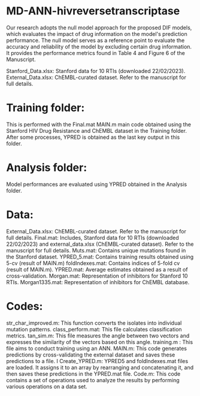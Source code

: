 # MD-ANN-hivreversetranscriptase

Our research adopts the null model approach for the proposed DIF models, which evaluates the impact of drug information on the model's prediction performance. 
The null model serves as a reference point to evaluate the accuracy and reliability of the model by excluding certain drug information. It provides the performance 
metrics found in Table 4 and Figure 6 of the Manuscript.

Stanford_Data.xlsx: Stanford data for 10 RTIs (downloaded 22/02/2023).
External_Data.xlsx: ChEMBL-curated dataset. Refer to the manuscript for full details.

# Training folder: 
This is performed with the Final.mat MAIN.m main code obtained using the Stanford HIV Drug Resistance and ChEMBL dataset in the Training folder. After some processes, YPRED is obtained as the last key output in this folder.
# Analysis folder:
Model performances are evaluated using YPRED obtained in the Analysis folder.

# Data:
External_Data.xlsx: ChEMBL-curated dataset. Refer to the manuscript for full details.
Final.mat: Includes, Stanford data for 10 RTIs (downloaded 22/02/2023) and external_data.xlsx (ChEMBL-curated dataset). Refer to the manuscript for full details.
Muts.mat: Contains unique mutations found in the Stanford dataset.
YPRED_5.mat: Contains training results obtained using 5-cv (result of MAIN.m)
foldIndexes.mat: Contains indices of 5-fold cv (result of MAIN.m).
YPRED.mat: Average estimates obtained as a result of cross-validation.
Morgan.mat: Representation of inhibitors for Stanford 10 RTIs.
Morgan1335.mat: Representation of inhibitors for ChEMBL database.

# Codes:
str_char_improved.m: This function converts the isolates into individual mutation patterns.
class_perform.mat: This file calculates classification metrics.
tan_sim.m: This file measures the angle between two vectors and expresses the similarity of the vectors based on this angle.
training.m : This file aims to conduct training using an ANN.
MAIN.m: This code generates predictions by cross-validating the external dataset and saves these predictions to a file. I
Create_YPRED.m: YPRED5 and foldIndexes.mat files are loaded. It assigns it to an array by rearranging and concatenating it, and then saves these predictions in the YPRED.mat file.
Code.m: This code contains a set of operations used to analyze the results by performing various operations on a data set.
